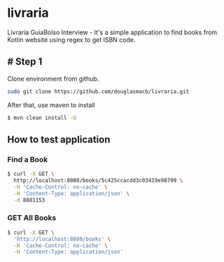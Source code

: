 # livraria
Livraria GuiaBolso Interview - It's a simple application to find books from Kotlin website using regex to get ISBN code.

## # Step 1

Clone environment from github.

```bash
sudo git clone https://github.com/douglasmacb/livraria.git
```

After that, use maven to install

```bash
$ mvn clean install -U
```
## How to test application

### Find a Book
```bash
$ curl -X GET \
  http://localhost:8080/books/5c425ccacdd3c03419e98799 \
  -H 'Cache-Control: no-cache' \
  -H 'Content-Type: application/json' \
  -d 8881153
```

### GET All Books
```bash
$ curl -X GET \
  'http://localhost:8080/books' \
  -H 'Cache-Control: no-cache' \
  -H 'Content-Type: application/json' 
  
